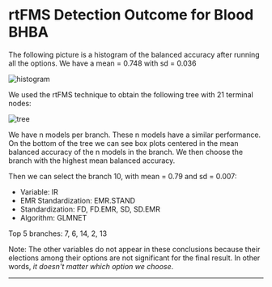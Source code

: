 # rtFMS Detection Outcome for Blood BHBA

The following picture is a histogram of the balanced accuracy after running all the options. We have a mean = 0.748 with sd = 0.036

![histogram](https://github.com/JFMandujanoR/My_classification/blob/master/bal_acc_BHBA_multi_bin.png)

We used the rtFMS technique to obtain the following tree with 21 terminal nodes:

![tree](https://github.com/JFMandujanoR/My_classification/blob/master/tree_BHBA_multi_bin.png)

We have n models per branch. These n models have a similar performance. On the bottom of the tree we can see box plots centered in the mean balanced accuracy of the n models in the branch. We then choose the branch with the highest mean balanced accuracy.

Then we can select the branch 10, with mean = 0.79 and sd = 0.007:

- Variable: IR
- EMR Standardization: EMR.STAND
- Standardization: FD, FD.EMR, SD, SD.EMR
- Algorithm: GLMNET

Top 5 branches: 7, 6, 14, 2, 13


Note: The other variables do not appear in these conclusions because their elections among their options are not significant for the final result. In other words, _it doesn't matter which option we choose_.

_________________________________________________________________________________________________________________________________
